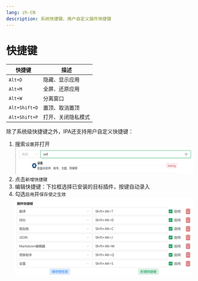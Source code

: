 ```yaml
---
lang: zh-CN
description: 系统快捷键、用户自定义插件快捷键
---
```


# 快捷键

|快捷键|描述|
|--|--|
|`Alt+D`|隐藏、显示应用|
|`Alt+M`|全屏、还原应用|
|`Alt+W`|分离窗口|
|`Alt+Shift+D`|置顶、取消置顶|
|`Alt+Shift+P`|打开、关闭隐私模式|

除了系统级快捷键之外，IPA还支持用户自定义快捷键：

1. 搜索`设置`并打开
![设置](./setting.png)
2. 点击`新增快捷键`
3. 编辑快捷键：下拉框选择已安装的目标插件，按键自动录入
4. 勾选`启用`并`保存使之生效`
![快捷键](./shortcuts.png)
